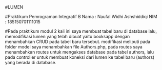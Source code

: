 #LUMEN

#Praktikum Pemrograman Integratif B
Nama : Naufal Widhi Ashshiddiqi
NIM  : 185150701111015

#Pada praktikum modul 2 kali ini saya membuat tabel baru di database lalu, memodifikasi lumen yang telah dibuat yaitu booksapp dengan menambahkan CRUD pada tabel baru tersebut. modifikasi meliputi pada folder model saya menambahkan file Authors.php, pada routes saya menambahkan routes untuk mengakses database pada tabel authors, lalu pada controller untuk membuat koneksi dari lumen ke tabel baru (authors) yang berada di database.
